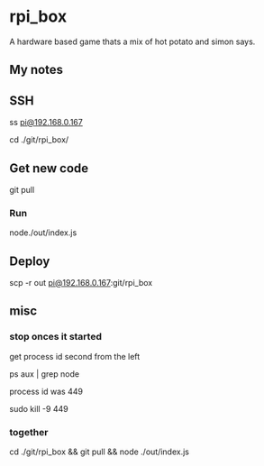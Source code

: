 # rpi_box
A hardware based game thats a mix of hot potato and simon says.

## My notes

## SSH

ss pi@192.168.0.167

cd ./git/rpi_box/

## Get new code
git pull

### Run
node./out/index.js

## Deploy

scp -r out pi@192.168.0.167:git/rpi_box

## misc

### stop onces it started

get process id second from the left

ps aux | grep node

process id was 449

sudo kill -9 449



### together
cd ./git/rpi_box && git pull && node ./out/index.js


